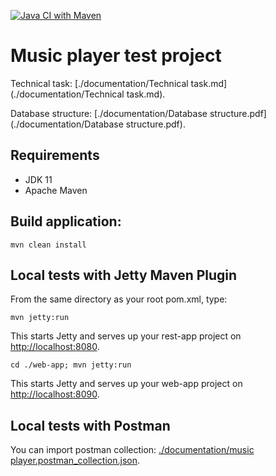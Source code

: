 [![Java CI with Maven](https://github.com/Brest-Java-Course-2021/dmilashuk-musicPlayer/actions/workflows/maven.yml/badge.svg)](https://github.com/Brest-Java-Course-2021/dmilashuk-musicPlayer/actions/workflows/maven.yml)

# Music player test project

Technical task: [./documentation/Technical task.md](./documentation/Technical task.md).

Database structure: [./documentation/Database structure.pdf](./documentation/Database structure.pdf).
## Requirements

* JDK 11
* Apache Maven

## Build application:
```
mvn clean install
```
## Local tests with Jetty Maven Plugin
From the same directory as your root pom.xml, type:
```
mvn jetty:run
```
This starts Jetty and serves up your rest-app project on [http://localhost:8080](http://localhost:8080).
```
cd ./web-app; mvn jetty:run
```
This starts Jetty and serves up your web-app project on [http://localhost:8090](http://localhost:8090).
## Local tests with Postman
You can import postman collection: [./documentation/music player.postman_collection.json](./documentation/music%20player.postman_collection.json).